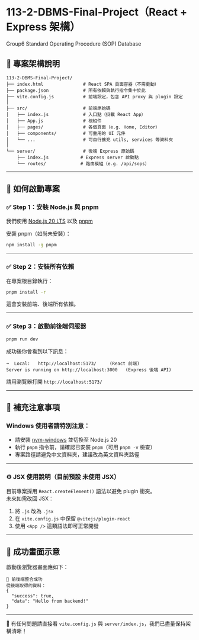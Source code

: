# 113-2-DBMS-Final-Project（React + Express 架構）
Group6 Standard Operating Procedure (SOP) Database

## 📁 專案架構說明

```
113-2-DBMS-Final-Project/
├── index.html               # React SPA 頁面容器（不需更動）
├── package.json             # 所有依賴與執行指令集中於此
├── vite.config.js           # 前端設定，包含 API proxy 與 plugin 設定
│
├── src/                     # 前端原始碼
│   ├── index.js             # 入口點（掛載 React App）
│   ├── App.js               # 根組件
│   ├── pages/               # 各個頁面（e.g. Home, Editor）
│   ├── components/          # 可重用的 UI 元件
│   └── ...                  # 可自行擴充 utils, services 等資料夾
│
└── server/                  # 後端 Express 原始碼
    ├── index.js            # Express server 啟動點
    └── routes/             # 路由模組（e.g. /api/sops）
```

---

## 🚀 如何啟動專案

### ✅ Step 1：安裝 Node.js 與 pnpm

我們使用 [Node.js 20 LTS](https://nodejs.org/en) 以及 [pnpm](https://pnpm.io)

安裝 pnpm（如尚未安裝）：
```bash
npm install -g pnpm
```

---

### ✅ Step 2：安裝所有依賴

在專案根目錄執行：

```bash
pnpm install -r
```

這會安裝前端、後端所有依賴。

---

### ✅ Step 3：啟動前後端伺服器

```bash
pnpm run dev
```

成功後你會看到以下訊息：
```
➜  Local:   http://localhost:5173/     (React 前端)
Server is running on http://localhost:3000   (Express 後端 API)
```

請用瀏覽器打開 `http://localhost:5173/`

---

## 📌 補充注意事項

### Windows 使用者請特別注意：
- 請安裝 [nvm-windows](https://github.com/coreybutler/nvm-windows) 並切換至 Node.js 20
- 執行 `pnpm` 指令前，請確認已安裝 `pnpm`（可用 `pnpm -v` 檢查）
- 專案路徑請避免中文資料夾，建議改為英文資料夾路徑

---

### ⚙️ JSX 使用說明（目前預設 **未使用 JSX**）

目前專案採用 `React.createElement()` 語法以避免 plugin 衝突。  
未來如需改回 JSX：

1. 將 `.js` 改為 `.jsx`
2. 在 `vite.config.js` 中保留 `@vitejs/plugin-react`
3. 使用 `<App />` 這類語法即可正常開發

---

## 🧪 成功畫面示意

啟動後瀏覽器畫面應如下：

```
🎉 前後端整合成功
從後端取得的資料：
{
  "success": true,
  "data": "Hello from backend!"
}
```

---

📮 有任何問題請直接看 `vite.config.js` 與 `server/index.js`，我們已盡量保持架構清晰！

```

